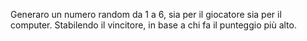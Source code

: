 Generaro un numero random da 1 a 6, sia per il giocatore sia per il computer.
Stabilendo il vincitore, in base a chi fa il punteggio più alto.